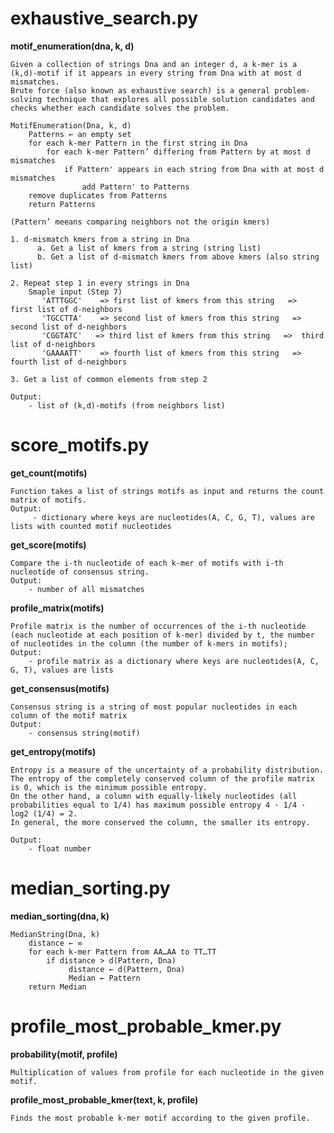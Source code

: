 

# exhaustive_search.py
**motif_enumeration(dna, k, d)**

    Given a collection of strings Dna and an integer d, a k-mer is a (k,d)-motif if it appears in every string from Dna with at most d mismatches.
    Brute force (also known as exhaustive search) is a general problem-solving technique that explores all possible solution candidates and checks whether each candidate solves the problem.
    
    MotifEnumeration(Dna, k, d)
        Patterns ← an empty set
        for each k-mer Pattern in the first string in Dna
            for each k-mer Pattern’ differing from Pattern by at most d mismatches
                if Pattern' appears in each string from Dna with at most d mismatches
                    add Pattern' to Patterns
        remove duplicates from Patterns
        return Patterns
    
    (Pattern’ meeans comparing neighbors not the origin kmers)
    
    1. d-mismatch kmers from a string in Dna
          a. Get a list of kmers from a string (string list)
          b. Get a list of d-mismatch kmers from above kmers (also string list)
    
    2. Repeat step 1 in every strings in Dna
        Smaple input (Step 7)
           'ATTTGGC'    => first list of kmers from this string   =>  first list of d-neighbors
           'TGCCTTA'    => second list of kmers from this string   =>  second list of d-neighbors
           'CGGTATC'   => third list of kmers from this string   =>  third list of d-neighbors
           'GAAAATT'    => fourth list of kmers from this string   =>  fourth list of d-neighbors
    
    3. Get a list of common elements from step 2
    
    Output:
        - list of (k,d)-motifs (from neighbors list)


#   score_motifs.py

**get_count(motifs)**

    Function takes a list of strings motifs as input and returns the count matrix of motifs.
    Output: 
         - dictionary where keys are nucleotides(A, C, G, T), values are lists with counted motif nucleotides
    
**get_score(motifs)**

    Compare the i-th nucleotide of each k-mer of motifs with i-th nucleotide of consensus string.
    Output: 
        - number of all mismatches

**profile_matrix(motifs)**

    Profile matrix is the number of occurrences of the i-th nucleotide (each nucleotide at each position of k-mer) divided by t, the number of nucleotides in the column (the number of k-mers in motifs);
    Output: 
        - profile matrix as a dictionary where keys are nucleotides(A, C, G, T), values are lists

**get_consensus(motifs)**

    Consensus string is a string of most popular nucleotides in each column of the motif matrix
    Output: 
        - consensus string(motif)
    
**get_entropy(motifs)**

    Entropy is a measure of the uncertainty of a probability distribution.
    The entropy of the completely conserved column of the profile matrix is 0, which is the minimum possible entropy.
    On the other hand, a column with equally-likely nucleotides (all probabilities equal to 1/4) has maximum possible entropy 4 · 1/4 · log2 (1/4) = 2.
    In general, the more conserved the column, the smaller its entropy.
        
    Output:
        - float number
        

# median_sorting.py

**median_sorting(dna, k)**

    MedianString(Dna, k)
        distance ← ∞
        for each k-mer Pattern from AA…AA to TT…TT
            if distance > d(Pattern, Dna)
                 distance ← d(Pattern, Dna)
                 Median ← Pattern
        return Median
        
        
# profile_most_probable_kmer.py

**probability(motif, profile)**

    Multiplication of values from profile for each nucleotide in the given motif.

**profile_most_probable_kmer(text, k, profile)**

    Finds the most probable k-mer motif according to the given profile.
